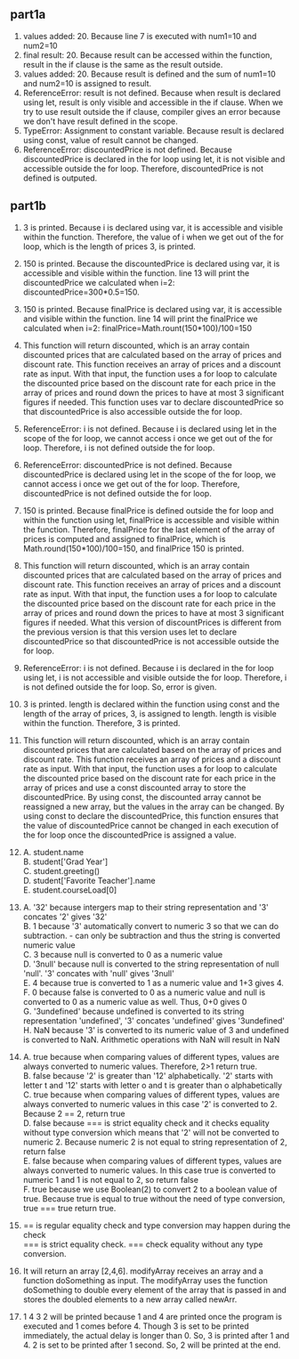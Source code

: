 ## part1a
1. values added: 20. Because line 7 is executed with num1=10 and num2=10
2. final result: 20. Because result can be accessed within the function, result in the if clause is the same as the result outside.
3. values added: 20. Because result is defined and the sum of num1=10 and num2=10 is assigned to result.
4. ReferenceError: result is not defined. Because when result is declared using let, result is only visible and accessible in the if clause. When we try to use result outside the if clause, compiler gives an error because we don't have result defined in the scope.
5. TypeError: Assignment to constant variable. Because result is declared using const, value of result cannot be changed.
6. ReferenceError: discountedPrice is not defined. Because discountedPrice is declared in the for loop using let, it is not visible and accessible outside the for loop. Therefore, discountedPrice is not defined is outputed.

## part1b
1. 3 is printed. Because i is declared using var, it is accessible and visible within the function. Therefore, the value of i when we get out of the for loop, which is the length of prices 3, is printed.
2. 150 is printed. Because the discountedPrice is declared using var, it is accessible and visible within the function. line 13 will print the discountedPrice we calculated when i=2: discountedPrice=300*0.5=150.
3. 150 is printed. Because finalPrice is declared using var, it is accessible and visible within the function. line 14 will print the finalPrice we calculated when i=2: finalPrice=Math.rount(150*100)/100=150
4. This function will return discounted, which is an array contain discounted prices that are calculated based on the array of prices and discount rate. This function receives an array of prices and a discount rate as input. With that input, the function uses a for loop to calculate the discounted price based on the discount rate for each price in the array of prices and round down the prices to have at most 3 significant figures if needed. This function uses var to declare discountedPrice so that discountedPrice is also accessible outside the for loop.
5. ReferenceError: i is not defined. Because i is declared using let in the scope of the for loop, we cannot access i once we get out of the for loop. Therefore, i is not defined outside the for loop.
6. ReferenceError: discountedPrice is not defined. Because discountedPrice is declared using let in the scope of the for loop, we cannot access i once we get out of the for loop. Therefore, discountedPrice is not defined outside the for loop.
7. 150 is printed. Because finalPrice is defined outside the for loop and within the function using let, finalPrice is accessible and visible within the function. Therefore, finalPrice for the last element of the array of prices is computed and assigned to finalPrice, which is Math.round(150*100)/100=150, and finalPrice 150 is printed.
8. This function will return discounted, which is an array contain discounted prices that are calculated based on the array of prices and discount rate. This function receives an array of prices and a discount rate as input. With that input, the function uses a for loop to calculate the discounted price based on the discount rate for each price in the array of prices and round down the prices to have at most 3 significant figures if needed. What this version of discountPrices is different from the previous version is that this version uses let to declare discountedPrice so that discountedPrice is not accessible outside the for loop.
9. ReferenceError: i is not defined. Because i is declared in the for loop using let, i is not accessible and visible outside the for loop. Therefore, i is not defined outside the for loop. So, error is given.
10. 3 is printed. length is declared within the function using const and the length of the array of prices, 3, is assigned to length. length is visible within the function. Therefore, 3 is printed.
11. This function will return discounted, which is an array contain discounted prices that are calculated based on the array of prices and discount rate. This function receives an array of prices and a discount rate as input. With that input, the function uses a for loop to calculate the discounted price based on the discount rate for each price in the array of prices and use a const discounted array to store the discountedPrice. By using const, the discounted array cannot be reassigned a new array, but the values in the array can be changed. By using const to declare the discountedPrice, this function ensures that the value of discountedPrice cannot be changed in each execution of the for loop once the discountedPrice is assigned a value.
12. A. student.name<br/>
    B. student['Grad Year']<br/>
    C. student.greeting()<br/>
    D. student['Favorite Teacher'].name<br/>
    E. student.courseLoad[0]<br/>
13. A. '32' because intergers map to their string representation and '3' concates '2' gives '32'<br/>
    B. 1 because '3' automatically convert to numeric 3 so that we can do subtraction. - can only be subtraction and thus the string is converted numeric value<br/>
    C. 3 because null is converted to 0 as a numeric value<br/>
    D. '3null' because null is converted to the string representation of null 'null'. '3' concates with 'null' gives '3null'<br/>
    E. 4 because true is converted to 1 as a numeric value and 1+3 gives 4.<br/>
    F. 0 because false is converted to 0 as a numeric value and null is converted to 0 as a numeric value as well. Thus, 0+0 gives 0<br/>
    G. '3undefined' because undefined is converted to its string representation 'undefined', '3' concates 'undefined' gives '3undefined'<br/>
    H. NaN because '3' is converted to its numeric value of 3 and undefined is converted to NaN. Arithmetic operations with NaN will result in NaN<br/>

14. A. true because when comparing values of different types, values are always converted to numeric values. Therefore, 2>1 return true.<br/>
    B. false because '2' is greater than '12' alphabetically. '2' starts with letter t and '12' starts with letter o and t is greater than o alphabetically<br/>
    C. true because when comparing values of different types, values are always converted to numeric values in this case '2' is converted to 2. Because 2 == 2, return true<br/>
    D. false because === is strict equality check and it checks equality without type conversion which means that '2' will not be converted to numeric 2. Because numeric 2 is not equal to string representation of 2, return false<br/>
    E. false because when comparing values of different types, values are always converted to numeric values. In this case true is converted to numeric 1 and 1 is not equal to 2, so return false<br/>
    F. true because we use Boolean(2) to convert 2 to a boolean value of true. Because true is equal to true without the need of type conversion, true === true return true.<br/>
15. == is regular equality check and type conversion may happen during the check<br/>
    === is strict equality check. === check equality without any type conversion.<br/>
17. It will return an array [2,4,6]. modifyArray receives an array and a function doSomething as input. The modifyArray uses the function doSomething to double every element of the array that is passed in and stores the doubled elements to a new array called newArr.
19. 1 4 3 2 will be printed because 1 and 4 are printed once the program is executed and 1 comes before 4. Though 3 is set to be printed immediately, the actual delay is longer than 0. So, 3 is printed after 1 and 4. 2 is set to be printed after 1 second. So, 2 will be printed at the end.



